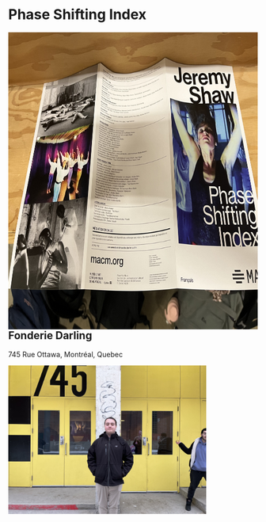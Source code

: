 # Phase Shifting Index
<img align="left" width="600" height="600" src="media/brochure_complete.jpg">

## Fonderie Darling
745 Rue Ottawa, Montréal, Quebec

<img align="left" width="400" src="media/entrer_fonderie_darling.jpg">
